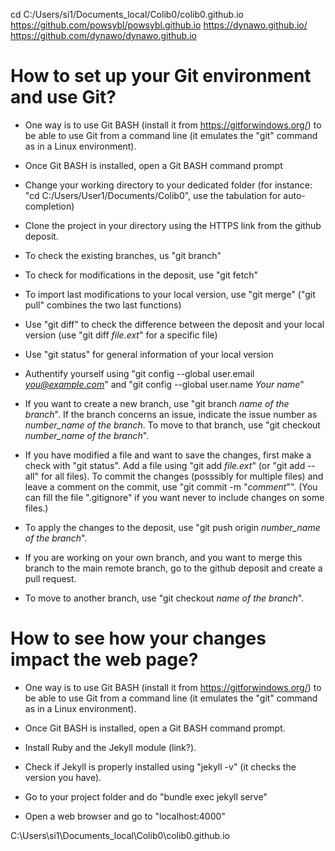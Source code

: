 
cd C:/Users/si1/Documents_local/Colib0/colib0.github.io
https://github.com/powsybl/powsybl.github.io
https://dynawo.github.io/
https://github.com/dynawo/dynawo.github.io


# How to set up your Git environment and use Git? 

- One way is to use Git BASH (install it from https://gitforwindows.org/) to be able to use Git from a command line (it emulates the "git" command as in a Linux environment).

- Once Git BASH is installed, open a Git BASH command prompt

- Change your working directory to your dedicated folder (for instance: "cd C:/Users/User1/Documents/Colib0", use the tabulation for auto-completion)

- Clone the project in your directory using the HTTPS link from the github deposit.

- To check the existing branches, us "git branch"

- To check for modifications in the deposit, use "git fetch"

- To import last modifications to your local version, use "git merge" ("git pull" combines the two last functions)

- Use "git diff" to check the difference between the deposit and your local version (use "git diff *file.ext*" for a specific file)

- Use "git status" for general information of your local version

- Authentify yourself using "git config --global user.email *you@example.com*" and "git config --global user.name *Your name*"

- If you want to create a new branch, use "git branch *name of the branch*". If the branch concerns an issue, indicate the issue number as *number_name of the branch*. To move to that branch, use "git checkout *number_name of the branch*".

- If you have modified a file and want to save the changes, first make a check with "git status". Add a file using "git add *file.ext*" (or "git add --all" for all files). To commit the changes (posssibly for multiple files) and leave a comment on the commit, use "git commit -m "*comment*"". (You can fill the file ".gitignore" if you want never to include changes on some files.)

- To apply the changes to the deposit, use "git push origin *number_name of the branch*".

- If you are working on your own branch, and you want to merge this branch to the main remote branch, go to the github deposit and create a pull request. 

- To move to another branch, use "git checkout *name of the branch*".

# How to see how your changes impact the web page? 

- One way is to use Git BASH (install it from https://gitforwindows.org/) to be able to use Git from a command line (it emulates the "git" command as in a Linux environment).

- Once Git BASH is installed, open a Git BASH command prompt.

- Install Ruby and the Jekyll module (link?).

- Check if Jekyll is properly installed using "jekyll -v" (it checks the version you have).

- Go to your project folder and do "bundle exec jekyll serve"

- Open a web browser and go to "localhost:4000"

C:\Users\si1\Documents_local\Colib0\colib0.github.io
 